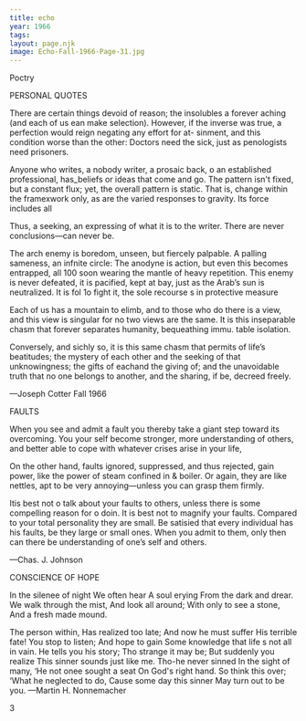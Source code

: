 ```yaml
---
title: echo
year: 1966
tags:
layout: page.njk
image: Echo-Fall-1966-Page-31.jpg
---
```

Poctry

PERSONAL QUOTES

There are certain things devoid of reason; the
insolubles a forever aching (and each of us ean
make selection). However, if the inverse was true,
a perfection would reign negating any effort for at-
sinment, and this condition worse than the other:
Doctors need the sick, just as penologists need
prisoners.

Anyone who writes, a nobody writer, a prosaic
back, o an established professional, has_beliefs or
ideas that come and go. The pattern isn't fixed, but a
constant flux; yet, the overall pattern is static. That is,
change within the framexwork only, as are the varied
responses to gravity. Its force includes all

Thus, a seeking, an expressing of what it is to the
writer. There are never conclusions—can never be.

The arch enemy is boredom, unseen, but fiercely
palpable. A palling sameness, an infnite circle: The
anodyne is action, but even this becomes entrapped, all
100 soon wearing the mantle of heavy repetition.
This enemy is never defeated, it is pacified, kept
at bay, just as the Arab’s sun is neutralized. It is fol
1o fight it, the sole recourse s in protective measure

Each of us has a mountain to elimb, and to those
who do there is a view, and this view is singular for no
two views are the same. It is this inseparable chasm
that forever separates humanity, bequeathing immu.
table isolation.

Conversely, and sichly so, it is this same chasm
that permits of life’s beatitudes; the mystery of each
other and the seeking of that unknowingness; the gifts
of eachand the giving of; and the unavoidable truth
that no one belongs to another, and the sharing, if
be, decreed freely.

—Joseph Cotter
Fall 1966

FAULTS

When you see and admit a fault you thereby
take a giant step toward its overcoming. You your
self become stronger, more understanding of others,
and better able to cope with whatever crises arise in
your life,

On the other hand, faults ignored, suppressed,
and thus rejected, gain power, like the power of
steam confined in & boiler. Or again, they are like
nettles, apt to be very annoying—unless you can
grasp them firmly.

Itis best not o talk about your faults to others,
unless there is some compelling reason for o doin.
It is best not to magnify your faults. Compared to
your total personality they are small. Be satisied
that every individual has his faults, be they large
or small ones. When you admit to them, only then
can there be understanding of one’s self and others.

—Chas. J. Johnson

CONSCIENCE OF HOPE

In the silenee of night
We often hear
A soul erying
From the dark and drear.
We walk through the mist,
And look all around;
With only to see a stone,
And a fresh made mound.

The person within,
Has realized too late;
And now he must suffer
His terrible fate!
You stop to listen;
And hope to gain
Some knowledge that life
s not all in vain.
He tells you his story;
Tho strange it may be;
But suddenly you realize
This sinner sounds just like me.
Tho-he never sinned
In the sight of many,
‘He not onee sought a seat
On God's right hand.
So think this over;
‘What he neglected to do,
Cause some day this sinner
May turn out to be you.
—Martin H. Nonnemacher

3
